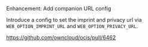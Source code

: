 Enhancement: Add companion URL config

Introduce a config to set the imprint and privacy url via `WEB_OPTION_IMPRINT_URL` and `WEB_OPTION_PRIVACY_URL`.

https://github.com/owncloud/ocis/pull/6462
